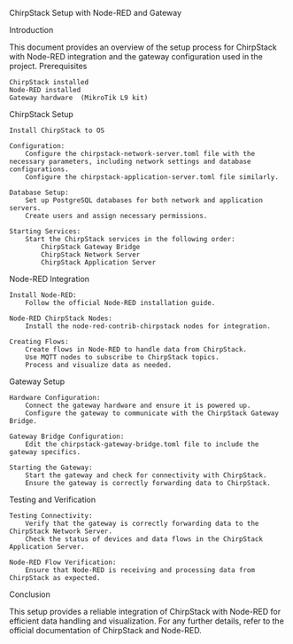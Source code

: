 ChirpStack Setup with Node-RED and Gateway


Introduction

This document provides an overview of the setup process for ChirpStack with Node-RED integration and the gateway configuration used in the project.
Prerequisites

    ChirpStack installed
    Node-RED installed
    Gateway hardware  (MikroTik L9 kit)

ChirpStack Setup

    Install ChirpStack to OS

    Configuration:
        Configure the chirpstack-network-server.toml file with the necessary parameters, including network settings and database configurations.
        Configure the chirpstack-application-server.toml file similarly.

    Database Setup:
        Set up PostgreSQL databases for both network and application servers.
        Create users and assign necessary permissions.

    Starting Services:
        Start the ChirpStack services in the following order:
            ChirpStack Gateway Bridge
            ChirpStack Network Server
            ChirpStack Application Server

Node-RED Integration

    Install Node-RED:
        Follow the official Node-RED installation guide.

    Node-RED ChirpStack Nodes:
        Install the node-red-contrib-chirpstack nodes for integration.

    Creating Flows:
        Create flows in Node-RED to handle data from ChirpStack.
        Use MQTT nodes to subscribe to ChirpStack topics.
        Process and visualize data as needed.

Gateway Setup

    Hardware Configuration:
        Connect the gateway hardware and ensure it is powered up.
        Configure the gateway to communicate with the ChirpStack Gateway Bridge.

    Gateway Bridge Configuration:
        Edit the chirpstack-gateway-bridge.toml file to include the gateway specifics.

    Starting the Gateway:
        Start the gateway and check for connectivity with ChirpStack.
        Ensure the gateway is correctly forwarding data to ChirpStack.

Testing and Verification

    Testing Connectivity:
        Verify that the gateway is correctly forwarding data to the ChirpStack Network Server.
        Check the status of devices and data flows in the ChirpStack Application Server.

    Node-RED Flow Verification:
        Ensure that Node-RED is receiving and processing data from ChirpStack as expected.

Conclusion

This setup provides a reliable integration of ChirpStack with Node-RED for efficient data handling and visualization. For any further details, refer to the official documentation of ChirpStack and Node-RED.
